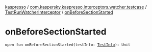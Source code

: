 [kaspresso](../../index.md) / [com.kaspersky.kaspresso.interceptors.watcher.testcase](../index.md) / [TestRunWatcherInterceptor](index.md) / [onBeforeSectionStarted](./on-before-section-started.md)

# onBeforeSectionStarted

`open fun onBeforeSectionStarted(testInfo: `[`TestInfo`](../../com.kaspersky.kaspresso.testcases.models.info/-test-info/index.md)`): Unit`